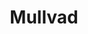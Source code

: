 ---
facebook: https://facebook.com/Mullvad-VPN-195453231230215
logohandle: mullvadnet
sort: mullvad
title: Mullvad
twitter: https://x.com/mullvadnet
website: https://mullvad.net/en/
---